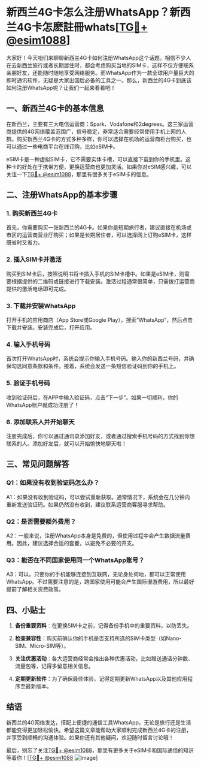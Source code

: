 # 新西兰4G卡怎么注册WhatsApp？新西兰4G卡怎麽註冊whats[[TG💪+ @esim1088](https://t.me/s/esim1088)]

大家好！今天咱们来聊聊新西兰4G卡如何注册WhatsApp这个话题。相信不少人在去新西兰旅行或者长期居住时，都会考虑购买当地的SIM卡，这样不仅方便联系亲朋好友，还能随时随地享受网络服务。而WhatsApp作为一款全球用户量巨大的即时通讯软件，无疑是大家出国后必备的工具之一。那么，新西兰的4G卡到底该如何注册WhatsApp呢？让我们一起来看看吧！

## 一、新西兰4G卡的基本信息

在新西兰，主要有三大电信运营商：Spark、Vodafone和2degrees。这三家运营商提供的4G网络覆盖范围广，信号稳定，非常适合需要经常使用手机上网的人群。购买新西兰4G卡的方式多种多样，你可以选择在机场的运营商柜台购买，也可以通过一些电商平台在线订购，比如eSIM卡。

eSIM卡是一种虚拟SIM卡，它不需要实体卡槽，可以直接下载到你的手机里。这种卡的好处在于携带方便，更换运营商也更加灵活。如果你对eSIM感兴趣，可以关注一下[TG💪+ @esim1088](https://t.me/s/esim1088)，那里有很多关于eSIM卡的信息。

## 二、注册WhatsApp的基本步骤

### 1. 购买新西兰4G卡

首先，你需要购买一张新西兰的4G卡。如果你是短期旅行者，建议直接在机场或市区的运营商营业厅购买；如果是长期居住者，可以选择网上订购eSIM卡，这样既省时又省力。

### 2. 插入SIM卡并激活

购买到SIM卡后，按照说明书将卡插入手机的SIM卡槽中。如果是eSIM卡，则需要根据提供的二维码或链接进行下载安装。激活过程通常很简单，只需拨打运营商提供的激活电话即可完成。

### 3. 下载并安装WhatsApp

打开手机的应用商店（App Store或Google Play），搜索“WhatsApp”，然后点击下载并安装。安装完成后，打开应用。

### 4. 输入手机号码

首次打开WhatsApp时，系统会提示你输入手机号码。输入你的新西兰号码，并确保勾选同意条款和条件。接着，系统会发送一条短信验证码到你的手机上。

### 5. 验证手机号码

收到验证码后，在APP中输入验证码，点击“下一步”。如果一切顺利，你的WhatsApp账户就成功注册了！

### 6. 添加联系人并开始聊天

注册完成后，你可以通过通讯录添加好友，或者通过搜索手机号码的方式找到你想联系的人。添加好友后，就可以开始愉快地聊天啦！

## 三、常见问题解答

### Q1：如果没有收到验证码怎么办？

A1：如果没有收到验证码，可以尝试重新获取。通常情况下，系统会在几分钟内重新发送验证码。如果仍然没有收到，建议联系运营商客服寻求帮助。

### Q2：是否需要额外费用？

A2：一般来说，注册WhatsApp本身是免费的，但使用过程中会产生数据流量费用。因此，建议选择合适的套餐，以避免不必要的开支。

### Q3：能否在不同国家使用同一个WhatsApp账号？

A3：可以。只要你的手机能够连接到互联网，无论身处何地，都可以正常使用WhatsApp。不过需要注意的是，跨国家使用可能会产生国际漫游费用，所以最好提前了解相关资费政策。

## 四、小贴士

1. **备份重要资料**：在更换SIM卡之前，记得备份手机中的重要资料，以防丢失。
   
2. **检查兼容性**：购买前确认你的手机是否支持所选的SIM卡类型（如Nano-SIM、Micro-SIM等）。

3. **关注优惠活动**：各大运营商经常会推出各种优惠活动，比如赠送通话分钟数、流量包等，记得多留意相关信息。

4. **定期更新软件**：为了确保最佳体验，记得定期更新WhatsApp以及其他应用程序至最新版本。

## 结语

新西兰的4G网络发达，搭配上便捷的通信工具WhatsApp，无论是旅行还是生活都能变得更加轻松愉快。希望这篇文章能帮助大家顺利完成新西兰4G卡的注册，并享受到顺畅的沟通体验。如果你还有其他疑问，欢迎随时留言讨论哦！

最后，别忘了关注[TG💪+ @esim1088](https://t.me/s/esim1088)，那里有更多关于eSIM卡和国际通信的知识等着你！[[TG💪+ @esim1088](https://t.me/s/esim1088) ![Image](https://i.postimg.cc/4NQfJmqS/Snipaste-2025-05-13-00-14-12.png)]